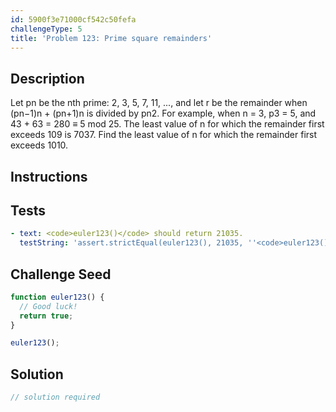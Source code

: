 ```yaml
---
id: 5900f3e71000cf542c50fefa
challengeType: 5
title: 'Problem 123: Prime square remainders'
---
```


## Description
<section id='description'>
Let pn be the nth prime: 2, 3, 5, 7, 11, ..., and let r be the remainder when (pn−1)n + (pn+1)n is divided by pn2.
For example, when n = 3, p3 = 5, and 43 + 63 = 280 ≡ 5 mod 25.
The least value of n for which the remainder first exceeds 109 is 7037.
Find the least value of n for which the remainder first exceeds 1010.
</section>

## Instructions
<section id='instructions'>

</section>

## Tests
<section id='tests'>

```yml
- text: <code>euler123()</code> should return 21035.
  testString: 'assert.strictEqual(euler123(), 21035, ''<code>euler123()</code> should return 21035.'');'

```

</section>

## Challenge Seed
<section id='challengeSeed'>

<div id='js-seed'>

```js
function euler123() {
  // Good luck!
  return true;
}

euler123();
```

</div>



</section>

## Solution
<section id='solution'>

```js
// solution required
```
</section>
